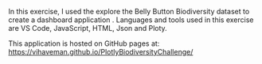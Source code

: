 In this exercise, I used the explore the Belly Button Biodiversity dataset  to create a dashboard application . Languages and tools used in this exercise are VS Code, JavaScript,  HTML, Json and Ploty. 

This application is hosted on GitHub pages at: https://vihaveman.github.io/PlotlyBiodiversityChallenge/
